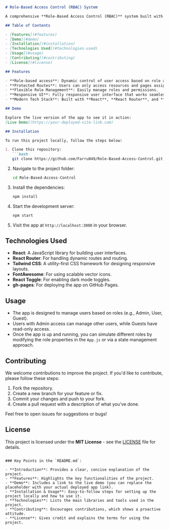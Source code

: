 ```markdown
# Role-Based Access Control (RBAC) System

A comprehensive **Role-Based Access Control (RBAC)** system built with **React** that manages and restricts access to resources based on the user's role. This application allows users to have different access permissions, such as viewing, editing, and managing resources, depending on their assigned role (e.g., Admin, User, Guest).

## Table of Contents

- [Features](#features)
- [Demo](#demo)
- [Installation](#installation)
- [Technologies Used](#technologies-used)
- [Usage](#usage)
- [Contributing](#contributing)
- [License](#license)

## Features

- **Role-based access**: Dynamic control of user access based on role assignments.
- **Protected Routes**: Users can only access resources and pages assigned to their roles.
- **Flexible Role Management**: Easily manage roles and permissions.
- **Responsive UI**: Fully responsive user interface that works seamlessly across devices.
- **Modern Tech Stack**: Built with **React**, **React Router**, and **Tailwind CSS** for a fast and responsive experience.

## Demo

Explore the live version of the app to see it in action:  
[Live Demo](https://your-deployed-site-link.com)

## Installation

To run this project locally, follow the steps below:

1. Clone this repository:
   ```bash
   git clone https://github.com/Farru049/Role-Based-Access-Control.git
   ```

2. Navigate to the project folder:
   ```bash
   cd Role-Based-Access-Control
   ```

3. Install the dependencies:
   ```bash
   npm install
   ```

4. Start the development server:
   ```bash
   npm start
   ```

5. Visit the app at `http://localhost:3000` in your browser.

## Technologies Used

- **React**: A JavaScript library for building user interfaces.
- **React Router**: For handling dynamic routes and routing.
- **Tailwind CSS**: A utility-first CSS framework for designing responsive layouts.
- **FontAwesome**: For using scalable vector icons.
- **React Toggle**: For enabling dark mode toggles.
- **gh-pages**: For deploying the app on GitHub Pages.

## Usage

- The app is designed to manage users based on roles (e.g., Admin, User, Guest).
- Users with Admin access can manage other users, while Guests have read-only access.
- Once the app is up and running, you can simulate different roles by modifying the role properties in the `App.js` or via a state management approach.

## Contributing

We welcome contributions to improve the project. If you'd like to contribute, please follow these steps:

1. Fork the repository.
2. Create a new branch for your feature or fix.
3. Commit your changes and push to your fork.
4. Create a pull request with a description of what you've done.

Feel free to open issues for suggestions or bugs!

## License

This project is licensed under the **MIT License** - see the [LICENSE](LICENSE) file for details.
```

### Key Points in the `README.md`:

- **Introduction**: Provides a clear, concise explanation of the project.
- **Features**: Highlights the key functionalities of the project.
- **Demo**: Includes a link to the live demo (you can replace the placeholder with your actual deployed app link).
- **Installation & Usage**: Easy-to-follow steps for setting up the project locally and how to use it.
- **Technologies**: Lists the main libraries and tools used in the project.
- **Contributing**: Encourages contributions, which shows a proactive attitude.
- **License**: Gives credit and explains the terms for using the project.
